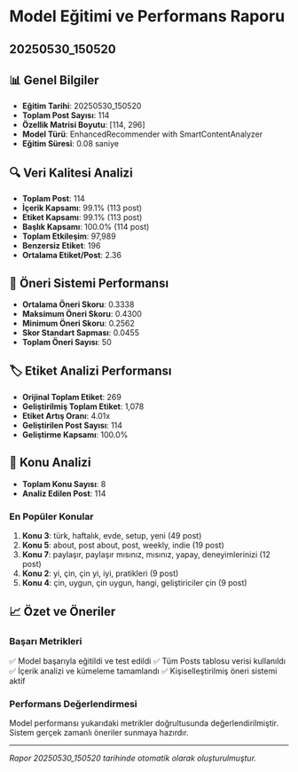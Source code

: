 # Model Eğitimi ve Performans Raporu
## 20250530_150520

## 📊 Genel Bilgiler
- **Eğitim Tarihi**: 20250530_150520
- **Toplam Post Sayısı**: 114
- **Özellik Matrisi Boyutu**: [114, 296]
- **Model Türü**: EnhancedRecommender with SmartContentAnalyzer
- **Eğitim Süresi**: 0.08 saniye

## 🔍 Veri Kalitesi Analizi

- **Toplam Post**: 114
- **İçerik Kapsamı**: 99.1% (113 post)
- **Etiket Kapsamı**: 99.1% (113 post)
- **Başlık Kapsamı**: 100.0% (114 post)
- **Toplam Etkileşim**: 97,989
- **Benzersiz Etiket**: 196
- **Ortalama Etiket/Post**: 2.36

## 🎯 Öneri Sistemi Performansı
- **Ortalama Öneri Skoru**: 0.3338
- **Maksimum Öneri Skoru**: 0.4300
- **Minimum Öneri Skoru**: 0.2562
- **Skor Standart Sapması**: 0.0455
- **Toplam Öneri Sayısı**: 50

## 🏷️ Etiket Analizi Performansı
- **Orijinal Toplam Etiket**: 269
- **Geliştirilmiş Toplam Etiket**: 1,078
- **Etiket Artış Oranı**: 4.01x
- **Geliştirilen Post Sayısı**: 114
- **Geliştirme Kapsamı**: 100.0%

## 🎯 Konu Analizi
- **Toplam Konu Sayısı**: 8
- **Analiz Edilen Post**: 114

### En Popüler Konular
1. **Konu 3**: türk, haftalık, evde, setup, yeni (49 post)
2. **Konu 5**: about, post about, post, weekly, indie (19 post)
3. **Konu 7**: paylaşır, paylaşır mısınız, mısınız, yapay, deneyimlerinizi (12 post)
4. **Konu 2**: yi, çin, çin yi, iyi, pratikleri (9 post)
5. **Konu 4**: çin, uygun, çin uygun, hangi, geliştiriciler çin (9 post)

## 📈 Özet ve Öneriler

### Başarı Metrikleri
✅ Model başarıyla eğitildi ve test edildi
✅ Tüm Posts tablosu verisi kullanıldı
✅ İçerik analizi ve kümeleme tamamlandı
✅ Kişiselleştirilmiş öneri sistemi aktif

### Performans Değerlendirmesi
Model performansı yukarıdaki metrikler doğrultusunda değerlendirilmiştir. 
Sistem gerçek zamanlı öneriler sunmaya hazırdır.

---
*Rapor 20250530_150520 tarihinde otomatik olarak oluşturulmuştur.*
